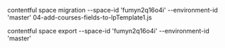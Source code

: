 contentful space migration --space-id 'fumyn2q16o4i' --environment-id 'master' 04-add-courses-fields-to-lpTemplate1.js

contentful space export --space-id 'fumyn2q16o4i' --environment-id 'master'